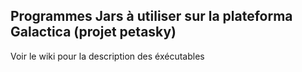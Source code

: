 ## Programmes Jars à utiliser sur la plateforma Galactica (projet petasky)
Voir le wiki pour la description des éxécutables
